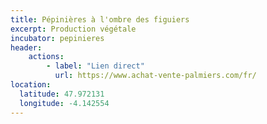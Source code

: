 ```yaml
---
title: Pépinières à l'ombre des figuiers
excerpt: Production végétale
incubator: pepinieres
header:
    actions:
        - label: "Lien direct"
          url: https://www.achat-vente-palmiers.com/fr/
location:
  latitude: 47.972131
  longitude: -4.142554
---
```

